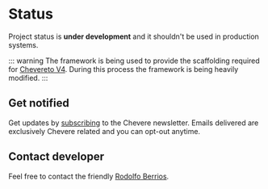 # Status

Project status is **under development** and it shouldn't be used in production systems.

::: warning
The framework is being used to provide the scaffolding required for [Chevereto V4](https://github.com/chevereto/chevereto). During this process the framework is being heavily modified.
:::

## Get notified

Get updates by [subscribing](https://newsletter.chevereto.com/subscription?f=gTmksA6763vPCG763763kYCOTgWu6Kx4BPohVDY97aHddrqis6B763cHay8dhtmMKlI6r3vUfGREZmSvDNNGj3MlrRJV7A) to the Chevere newsletter. Emails delivered are exclusively Chevere related and you can opt-out anytime.

## Contact developer

Feel free to contact the friendly [Rodolfo Berrios](https://rodolfoberrios.com).
